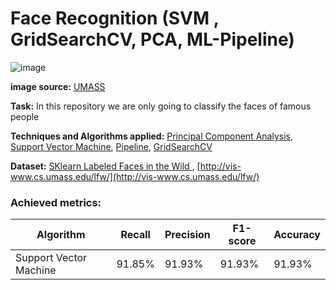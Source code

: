 # Face Recognition (SVM , GridSearchCV, PCA, ML-Pipeline)
<!-- ![image](https://github.com/Kmohamedalie/Oxford-Parkinson-Diesease-Detection/assets/63104472/a4673a89-67d5-40c8-b9b5-daf60e18293e) -->

![image](https://github.com/Kmohamedalie/Face-Recognition-PCA-SVM/assets/63104472/ea4a25c8-adb4-4d50-8a36-4fa317585cd7)

**image source:**  [UMASS](http://vis-www.cs.umass.edu/lfw/) 


 
 




**Task:** In this repository we are only going to classify the faces of famous people


**Techniques and Algorithms applied:** [Principal Component Analysis](https://en.wikipedia.org/wiki/Principal_component_analysis), [Support Vector Machine](https://en.wikipedia.org/wiki/Support_vector_machine), [Pipeline](https://medium.com/analytics-vidhya/what-is-a-pipeline-in-machine-learning-how-to-create-one-bda91d0ceaca), [GridSearchCV](https://scikit-learn.org/stable/modules/generated/sklearn.model_selection.GridSearchCV.html)







**Dataset:**  <a href="https://scikit-learn.org/0.19/auto_examples/applications/plot_face_recognition.html#sphx-glr-auto-examples-applications-plot-face-recognition-pyv">SKlearn Labeled Faces in the Wild </a>, [http://vis-www.cs.umass.edu/lfw/](http://vis-www.cs.umass.edu/lfw/)



### **Achieved metrics:**
| Algorithm | Recall | Precision | F1-score | Accuracy |
| --------- |--------|-----------|----------|----------|
|Support Vector Machine | 91.85% |	91.93%	| 91.93%  |	91.93% |


    

<br> 
<br>


